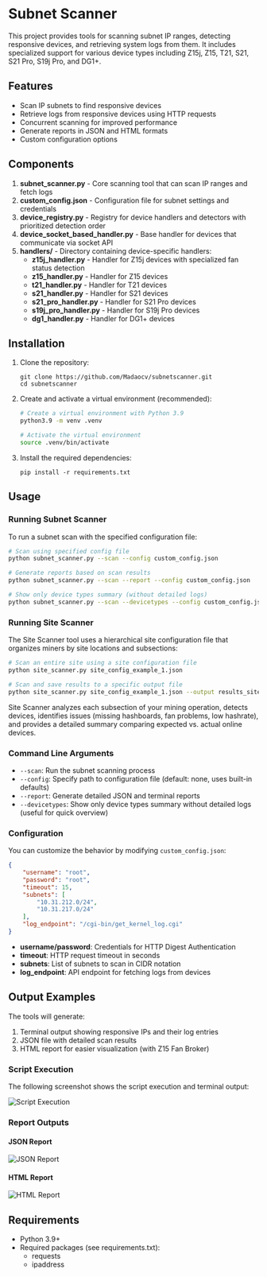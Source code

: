 # Subnet Scanner

This project provides tools for scanning subnet IP ranges, detecting responsive devices, and retrieving system logs from them. It includes specialized support for various device types including Z15j, Z15, T21, S21, S21 Pro, S19j Pro, and DG1+.

## Features

- Scan IP subnets to find responsive devices
- Retrieve logs from responsive devices using HTTP requests
- Concurrent scanning for improved performance
- Generate reports in JSON and HTML formats
- Custom configuration options

## Components

1. **subnet_scanner.py** - Core scanning tool that can scan IP ranges and fetch logs
2. **custom_config.json** - Configuration file for subnet settings and credentials
3. **device_registry.py** - Registry for device handlers and detectors with prioritized detection order
4. **device_socket_based_handler.py** - Base handler for devices that communicate via socket API
5. **handlers/** - Directory containing device-specific handlers:
   - **z15j_handler.py** - Handler for Z15j devices with specialized fan status detection
   - **z15_handler.py** - Handler for Z15 devices
   - **t21_handler.py** - Handler for T21 devices
   - **s21_handler.py** - Handler for S21 devices
   - **s21_pro_handler.py** - Handler for S21 Pro devices
   - **s19j_pro_handler.py** - Handler for S19j Pro devices
   - **dg1_handler.py** - Handler for DG1+ devices

## Installation

1. Clone the repository:
   ```
   git clone https://github.com/Madaocv/subnetscanner.git
   cd subnetscanner
   ```

2. Create and activate a virtual environment (recommended):
   ```bash
   # Create a virtual environment with Python 3.9
   python3.9 -m venv .venv
   
   # Activate the virtual environment
   source .venv/bin/activate
   ```

3. Install the required dependencies:
   ```
   pip install -r requirements.txt
   ```

## Usage

### Running Subnet Scanner

To run a subnet scan with the specified configuration file:

```bash
# Scan using specified config file
python subnet_scanner.py --scan --config custom_config.json

# Generate reports based on scan results
python subnet_scanner.py --scan --report --config custom_config.json

# Show only device types summary (without detailed logs)
python subnet_scanner.py --scan --devicetypes --config custom_config.json
```

### Running Site Scanner

The Site Scanner tool uses a hierarchical site configuration file that organizes miners by site locations and subsections:

```bash
# Scan an entire site using a site configuration file
python site_scanner.py site_config_example_1.json

# Scan and save results to a specific output file
python site_scanner.py site_config_example_1.json --output results_site1.json
```

Site Scanner analyzes each subsection of your mining operation, detects devices, identifies issues (missing hashboards, fan problems, low hashrate), and provides a detailed summary comparing expected vs. actual online devices.

### Command Line Arguments

- `--scan`: Run the subnet scanning process
- `--config`: Specify path to configuration file (default: none, uses built-in defaults)
- `--report`: Generate detailed JSON and terminal reports
- `--devicetypes`: Show only device types summary without detailed logs (useful for quick overview)

### Configuration

You can customize the behavior by modifying `custom_config.json`:

```json
{
    "username": "root",
    "password": "root",
    "timeout": 15,
    "subnets": [
        "10.31.212.0/24",
        "10.31.217.0/24"
    ],
    "log_endpoint": "/cgi-bin/get_kernel_log.cgi"
}
```

- **username/password**: Credentials for HTTP Digest Authentication
- **timeout**: HTTP request timeout in seconds
- **subnets**: List of subnets to scan in CIDR notation
- **log_endpoint**: API endpoint for fetching logs from devices

## Output Examples

The tools will generate:

1. Terminal output showing responsive IPs and their log entries
2. JSON file with detailed scan results
3. HTML report for easier visualization (with Z15 Fan Broker)

### Script Execution

The following screenshot shows the script execution and terminal output:

![Script Execution](img/script.png)

### Report Outputs

#### JSON Report
![JSON Report](img/reportjson.png)

#### HTML Report
![HTML Report](img/reporthtml.png)

## Requirements

- Python 3.9+
- Required packages (see requirements.txt):
  - requests
  - ipaddress

